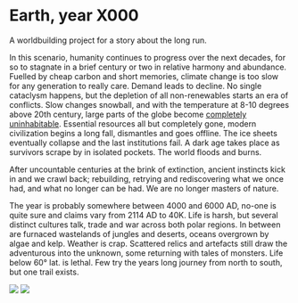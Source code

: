Earth, year X000
================

A worldbuilding project for a story about the long run.

In this scenario, humanity continues to progress over the next decades, for so to stagnate in a brief century or two in relative harmony and abundance. Fuelled by cheap carbon and short memories, climate change is too slow for any generation to really care. Demand leads to decline. No single cataclysm happens, but the depletion of all non-renewables starts an era of conflicts. Slow changes snowball, and with the temperature at 8-10 degrees above 20th century, large parts of the globe become [completely uninhabitable](https://en.wikipedia.org/wiki/Wet-bulb_temperature#Wet-bulb_temperature_and_health). Essential resources all but completely gone, modern civilization begins a long fall, dismantles and goes offline. The ice sheets eventually collapse and the last institutions fail. A dark age takes place as survivors scrape by in isolated pockets. The world floods and burns.

After uncountable centuries at the brink of extinction, ancient instincts kick in and we crawl back; rebuilding, retrying and rediscovering what we once had, and what no longer can be had. We are no longer masters of nature.

The year is probably somewhere between 4000 and 6000 AD, no-one is quite sure and claims vary from 2114 AD to 40K. Life is harsh, but several distinct cultures talk, trade and war across both polar regions. In between are furnaced wastelands of jungles and deserts, oceans overgrown by algae and kelp. Weather is crap. Scattered relics and artefacts still draw the adventurous into the unknown, some returning with tales of monsters. Life below 60° lat. is lethal. Few try the years long journey from north to south, but one trail exists.

![](http://imgs.xkcd.com/comics/4_5_degrees.png)
![](http://infobeautiful3.s3.amazonaws.com/2014/04/1276_gigatons_CO2_apr2014.png)


